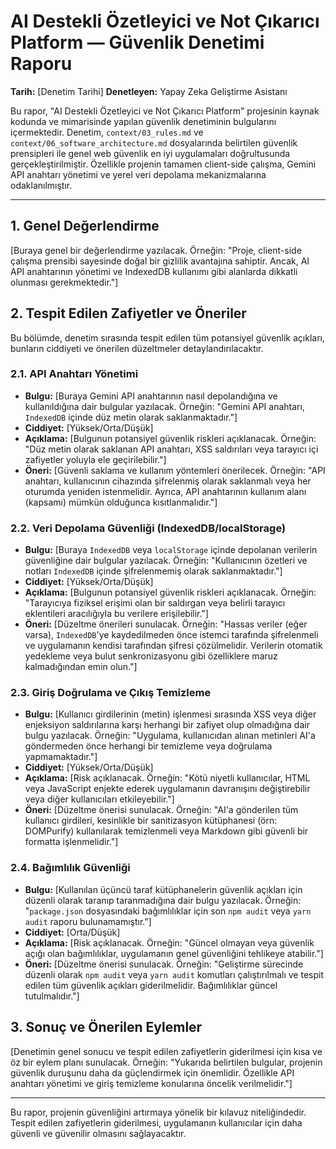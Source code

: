 # AI Destekli Özetleyici ve Not Çıkarıcı Platform — Güvenlik Denetimi Raporu

**Tarih:** [Denetim Tarihi]
**Denetleyen:** Yapay Zeka Geliştirme Asistanı

Bu rapor, "AI Destekli Özetleyici ve Not Çıkarıcı Platform" projesinin kaynak kodunda ve mimarisinde yapılan güvenlik denetiminin bulgularını içermektedir. Denetim, `context/03_rules.md` ve `context/06_software_architecture.md` dosyalarında belirtilen güvenlik prensipleri ile genel web güvenlik en iyi uygulamaları doğrultusunda gerçekleştirilmiştir. Özellikle projenin tamamen client-side çalışma, Gemini API anahtarı yönetimi ve yerel veri depolama mekanizmalarına odaklanılmıştır.

---

## 1. Genel Değerlendirme

[Buraya genel bir değerlendirme yazılacak. Örneğin: "Proje, client-side çalışma prensibi sayesinde doğal bir gizlilik avantajına sahiptir. Ancak, AI API anahtarının yönetimi ve IndexedDB kullanımı gibi alanlarda dikkatli olunması gerekmektedir."]

## 2. Tespit Edilen Zafiyetler ve Öneriler

Bu bölümde, denetim sırasında tespit edilen tüm potansiyel güvenlik açıkları, bunların ciddiyeti ve önerilen düzeltmeler detaylandırılacaktır.

### 2.1. API Anahtarı Yönetimi

*   **Bulgu:** [Buraya Gemini API anahtarının nasıl depolandığına ve kullanıldığına dair bulgular yazılacak. Örneğin: "Gemini API anahtarı, `IndexedDB` içinde düz metin olarak saklanmaktadır."]
*   **Ciddiyet:** [Yüksek/Orta/Düşük]
*   **Açıklama:** [Bulgunun potansiyel güvenlik riskleri açıklanacak. Örneğin: "Düz metin olarak saklanan API anahtarı, XSS saldırıları veya tarayıcı içi zafiyetler yoluyla ele geçirilebilir."]
*   **Öneri:** [Güvenli saklama ve kullanım yöntemleri önerilecek. Örneğin: "API anahtarı, kullanıcının cihazında şifrelenmiş olarak saklanmalı veya her oturumda yeniden istenmelidir. Ayrıca, API anahtarının kullanım alanı (kapsamı) mümkün olduğunca kısıtlanmalıdır."]

### 2.2. Veri Depolama Güvenliği (IndexedDB/localStorage)

*   **Bulgu:** [Buraya `IndexedDB` veya `localStorage` içinde depolanan verilerin güvenliğine dair bulgular yazılacak. Örneğin: "Kullanıcının özetleri ve notları `IndexedDB` içinde şifrelenmemiş olarak saklanmaktadır."]
*   **Ciddiyet:** [Yüksek/Orta/Düşük]
*   **Açıklama:** [Bulgunun potansiyel güvenlik riskleri açıklanacak. Örneğin: "Tarayıcıya fiziksel erişimi olan bir saldırgan veya belirli tarayıcı eklentileri aracılığıyla bu verilere erişilebilir."]
*   **Öneri:** [Düzeltme önerileri sunulacak. Örneğin: "Hassas veriler (eğer varsa), `IndexedDB`'ye kaydedilmeden önce istemci tarafında şifrelenmeli ve uygulamanın kendisi tarafından şifresi çözülmelidir. Verilerin otomatik yedekleme veya bulut senkronizasyonu gibi özelliklere maruz kalmadığından emin olun."]

### 2.3. Giriş Doğrulama ve Çıkış Temizleme

*   **Bulgu:** [Kullanıcı girdilerinin (metin) işlenmesi sırasında XSS veya diğer enjeksiyon saldırılarına karşı herhangi bir zafiyet olup olmadığına dair bulgu yazılacak. Örneğin: "Uygulama, kullanıcıdan alınan metinleri AI'a göndermeden önce herhangi bir temizleme veya doğrulama yapmamaktadır."]
*   **Ciddiyet:** [Yüksek/Orta/Düşük]
*   **Açıklama:** [Risk açıklanacak. Örneğin: "Kötü niyetli kullanıcılar, HTML veya JavaScript enjekte ederek uygulamanın davranışını değiştirebilir veya diğer kullanıcıları etkileyebilir."]
*   **Öneri:** [Düzeltme önerisi sunulacak. Örneğin: "AI'a gönderilen tüm kullanıcı girdileri, kesinlikle bir sanitizasyon kütüphanesi (örn: DOMPurify) kullanılarak temizlenmeli veya Markdown gibi güvenli bir formatta işlenmelidir."]

### 2.4. Bağımlılık Güvenliği

*   **Bulgu:** [Kullanılan üçüncü taraf kütüphanelerin güvenlik açıkları için düzenli olarak taranıp taranmadığına dair bulgu yazılacak. Örneğin: "`package.json` dosyasındaki bağımlılıklar için son `npm audit` veya `yarn audit` raporu bulunamamıştır."]
*   **Ciddiyet:** [Orta/Düşük]
*   **Açıklama:** [Risk açıklanacak. Örneğin: "Güncel olmayan veya güvenlik açığı olan bağımlılıklar, uygulamanın genel güvenliğini tehlikeye atabilir."]
*   **Öneri:** [Düzeltme önerisi sunulacak. Örneğin: "Geliştirme sürecinde düzenli olarak `npm audit` veya `yarn audit` komutları çalıştırılmalı ve tespit edilen tüm güvenlik açıkları giderilmelidir. Bağımlılıklar güncel tutulmalıdır."]

## 3. Sonuç ve Önerilen Eylemler

[Denetimin genel sonucu ve tespit edilen zafiyetlerin giderilmesi için kısa ve öz bir eylem planı sunulacak. Örneğin: "Yukarıda belirtilen bulgular, projenin güvenlik duruşunu daha da güçlendirmek için önemlidir. Özellikle API anahtarı yönetimi ve giriş temizleme konularına öncelik verilmelidir."]

---

Bu rapor, projenin güvenliğini artırmaya yönelik bir kılavuz niteliğindedir. Tespit edilen zafiyetlerin giderilmesi, uygulamanın kullanıcılar için daha güvenli ve güvenilir olmasını sağlayacaktır. 
